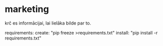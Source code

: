 # marketing

krč es informācijai, lai lielāka bilde par to.

requirements:
create: "pip freeze >requirements.txt"
install: "pip install -r requirements.txt"
